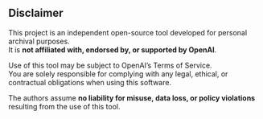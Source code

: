 ## Disclaimer

This project is an independent open-source tool developed for personal archival purposes.  
It is **not affiliated with, endorsed by, or supported by OpenAI**.

Use of this tool may be subject to OpenAI’s Terms of Service.  
You are solely responsible for complying with any legal, ethical, or contractual obligations when using this software.

The authors assume **no liability for misuse, data loss, or policy violations** resulting from the use of this tool.

